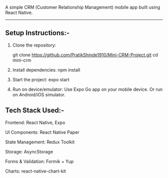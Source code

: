 A simple CRM (Customer Relationship Management) mobile app built using React Native.  

---

## Setup Instructions:-

1. Clone the repository:
   
   git clone https://github.com/PratikShinde1910/Mini-CRM-Project.git
   cd mini-crm
   
3. Install dependencies:
   npm install

4. Start the project:
   expo start

5. Run on device/emulator:
   Use Expo Go app on your mobile device.
   Or run on Android/iOS simulator.

## Tech Stack Used:-
Frontend: React Native, Expo

UI Components: React Native Paper

State Management: Redux Toolkit 

Storage: AsyncStorage 

Forms & Validation: Formik + Yup

Charts: react-native-chart-kit 
